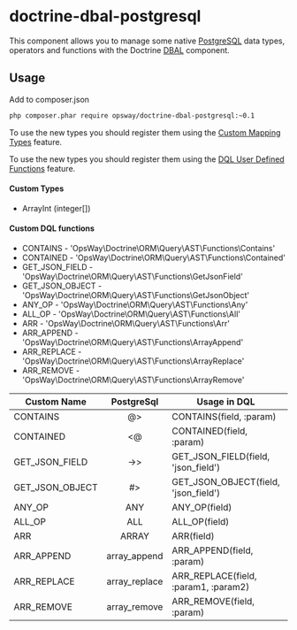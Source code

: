 doctrine-dbal-postgresql
=========================

This component allows you to manage some native [PostgreSQL](http://www.postgresql.org)
data types, operators and functions with the Doctrine [DBAL](http://www.doctrine-project.org/projects/dbal.html) component.

Usage
-----

Add to composer.json
```bash
php composer.phar require opsway/doctrine-dbal-postgresql:~0.1
```
To use the new types you should register them using the [Custom Mapping Types](https://doctrine-dbal.readthedocs.org/en/latest/reference/types.html#custom-mapping-types) feature.

To use the new types you should register them using the [DQL User Defined Functions](http://docs.doctrine-project.org/projects/doctrine-orm/en/latest/cookbook/dql-user-defined-functions.html) feature.

#### Custom Types

* ArrayInt (integer[])



#### Custom DQL functions

* CONTAINS -        'OpsWay\Doctrine\ORM\Query\AST\Functions\Contains'
* CONTAINED -       'OpsWay\Doctrine\ORM\Query\AST\Functions\Contained'
* GET_JSON_FIELD -  'OpsWay\Doctrine\ORM\Query\AST\Functions\GetJsonField'
* GET_JSON_OBJECT - 'OpsWay\Doctrine\ORM\Query\AST\Functions\GetJsonObject'
* ANY_OP -          'OpsWay\Doctrine\ORM\Query\AST\Functions\Any'
* ALL_OP -          'OpsWay\Doctrine\ORM\Query\AST\Functions\All'
* ARR -             'OpsWay\Doctrine\ORM\Query\AST\Functions\Arr'
* ARR_APPEND -      'OpsWay\Doctrine\ORM\Query\AST\Functions\ArrayAppend'
* ARR_REPLACE -     'OpsWay\Doctrine\ORM\Query\AST\Functions\ArrayReplace'
* ARR_REMOVE -      'OpsWay\Doctrine\ORM\Query\AST\Functions\ArrayRemove'

| Custom Name     | PostgreSql    | Usage in DQL                         | Result in SQL                |
|-----------------|:-------------:|--------------------------------------|------------------------------|
| CONTAINS        |      @>       | CONTAINS(field, :param)              | (field @> '{value}')         |
| CONTAINED       |      <@       | CONTAINED(field, :param)             | (field <@ '{value}')         |
| GET_JSON_FIELD  |      ->>      | GET_JSON_FIELD(field, 'json_field')  | (table_field->>'json_field') |
| GET_JSON_OBJECT |      #>       | GET_JSON_OBJECT(field, 'json_field') | (table_field#>'json_field')  |
| ANY_OP          |      ANY      | ANY_OP(field)                        | ANY(field)                   |
| ALL_OP          |      ALL      | ALL_OP(field)                        | ALL(field)                   |
| ARR             |     ARRAY     | ARR(field)                           | ARRAY[field]                 |
| ARR_APPEND      | array_append  | ARR_APPEND(field, :param)            | array_append(field, param)   |
| ARR_REPLACE     | array_replace | ARR_REPLACE(field, :param1, :param2) | array_replace(field, p1, p2) |
| ARR_REMOVE      | array_remove  | ARR_REMOVE(field, :param)            | array_remove(field, param)   |